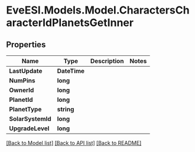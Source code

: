 # EveESI.Models.Model.CharactersCharacterIdPlanetsGetInner

## Properties

Name | Type | Description | Notes
------------ | ------------- | ------------- | -------------
**LastUpdate** | **DateTime** |  | 
**NumPins** | **long** |  | 
**OwnerId** | **long** |  | 
**PlanetId** | **long** |  | 
**PlanetType** | **string** |  | 
**SolarSystemId** | **long** |  | 
**UpgradeLevel** | **long** |  | 

[[Back to Model list]](../README.md#documentation-for-models) [[Back to API list]](../README.md#documentation-for-api-endpoints) [[Back to README]](../README.md)

